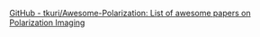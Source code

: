 
[GitHub - tkuri/Awesome-Polarization: List of awesome papers on Polarization Imaging](https://github.com/tkuri/Awesome-Polarization)
